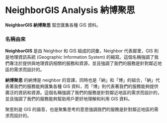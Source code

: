 # NeighborGIS Analysis 納博聚思

**NeighborGIS 納博聚思** 幫您匯集各種 GIS 資料。

### 名稱由來

**NeighborGIS** 是由 Neighbor 和 GIS 組成的詞彙，Neighbor 代表鄰里，GIS 則是地理資訊系統 (Geographic Information System) 的縮寫。這個名稱強調了我們專注於提供與地理資訊相關的服務和資源，並且強調了我們的服務是針對鄰近地區的需求而設計的。

**納博聚思** 的納博是 neighbor 的音譯，同時也是「納」和「博」的組合，「納」代表著我們的服務能夠匯集各種 GIS 資料，而「博」則代表著我們的服務能夠提供廣泛的資訊和資源。這個名稱強調了我們的服務是針對鄰近地區的需求而設計的，並且強調了我們的服務能夠幫助用戶更好地理解和利用 GIS 資料。

聚思則是 GIS 的諧音，也是聚集思考的意思強調我們的服務是針對鄰近地區的需求而設計的。
